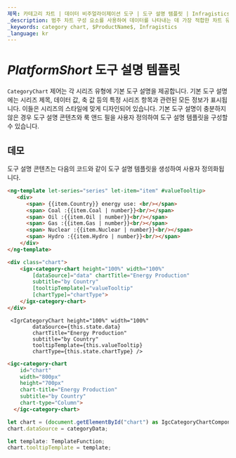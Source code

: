 ```yaml
---
제목: 카테고리 차트 | 데이터 비주얼라이제이션 도구 | 도구 설명 템플릿 | Infragistics
_description: 범주 차트 구성 요소를 사용하여 데이터를 나타내는 데 가장 적합한 차트 유형을 분석하고 자동으로 선택합니다. 시각화를위한 차트 유형에 대해 알아보십시오.
_keywords: category chart, $ProductName$, Infragistics
_language: kr
---
```

# $PlatformShort$ 도구 설명 템플릿

`CategoryChart` 제어는 각 시리즈 유형에 기본 도구 설명을 제공합니다. 기본 도구 설명에는 시리즈 제목, 데이터 값, 축 값 등의 특정 시리즈 항목과 관련된 모든 정보가 표시됩니다. 이들은 시리즈의 스타일에 맞게 디자인되어 있습니다. 기본 도구 설명이 충분하지 않은 경우 도구 설명 콘텐츠와 룩 앤드 필을 사용자 정의하여 도구 설명 템플릿을 구성할 수 있습니다.

## 데모


<code-view style="height: 500px"
           data-demos-base-url="{environment:dvDemosBaseUrl}"
           iframe-src="{environment:dvDemosBaseUrl}/charts/category-chart-tooltip-template"
           github-src="charts/category-chart/tooltip-template">
</code-view>

<div class="divider--half"></div>

도구 설명 콘텐츠는 다음의 코드와 같이 도구 설명 템플릿을 생성하여 사용자 정의화됩니다.

```html
<ng-template let-series="series" let-item="item" #valueTooltip>
   <div>
      <span> {{item.Country}} energy use: <br/></span>
      <span> Coal :{{item.Coal | number}}<br/></span>
      <span> Oil :{{item.Oil | number}}<br/></span>
      <span> Gas :{{item.Gas | number}}<br/></span>
      <span> Nuclear :{{item.Nuclear | number}}<br/></span>
      <span> Hydro :{{item.Hydro | number}}<br/></span>
    </div>
</ng-template>

<div class="chart">
    <igx-category-chart height="100%" width="100%"
        [dataSource]="data" chartTitle="Energy Production"
        subtitle="by Country"
        [tooltipTemplate]="valueTooltip"
        [chartType]="chartType">
    </igx-category-chart>
</div>
```

```tsx
 <IgrCategoryChart height="100%" width="100%"
        dataSource={this.state.data}
        chartTitle="Energy Production"
        subtitle="by Country"
        tooltipTemplate={this.valueTooltip}
        chartType={this.state.chartType} />
```
```html
<igc-category-chart
    id="chart"
    width="800px"
    height="700px"
    chart-title="Energy Production"
    subtitle="by Country"
    chart-type="Column">
  </igc-category-chart>
```

```ts
let chart = (document.getElementById("chart") as IgcCategoryChartComponent);
chart.dataSource = categoryData;

let template: TemplateFunction;
chart.tooltipTemplate = template;
```